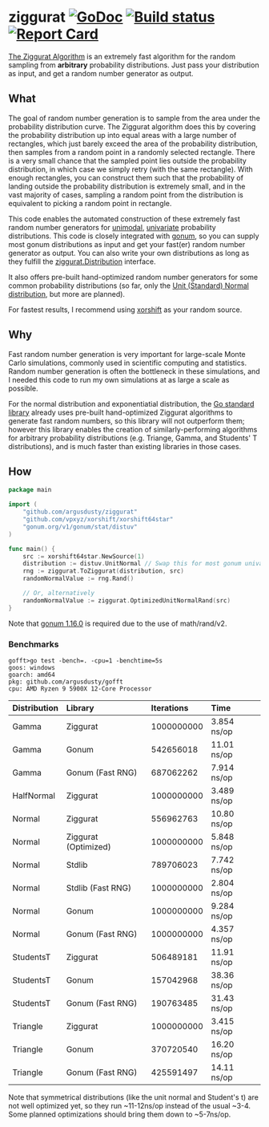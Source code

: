 # ziggurat [![GoDoc][godoc-badge]][godoc] [![Build status][build-status-badge]][build-status] [![Report Card][report-card-badge]][report-card]

[The Ziggurat Algorithm](https://en.wikipedia.org/wiki/Ziggurat_algorithm) is an extremely fast algorithm for the random sampling from **arbitrary** probability distributions. Just pass your distribution as input, and get a random number generator as output.

## What

The goal of random number generation is to sample from the area under the probability distribution curve. The Ziggurat algorithm does this by covering the probability distribution up into equal areas with a large number of rectangles, which just barely exceed the area of the probability distribution, then samples from a random point in a randomly selected rectangle. There is a very small chance that the sampled point lies outside the probability distribution, in which case we simply retry (with the same rectangle). With enough rectangles, you can construct them such that the probability of landing outside the probability distribution is extremely small, and in the vast majority of cases, sampling a random point from the distribution is equivalent to picking a random point in rectangle.

This code enables the automated construction of these extremely fast random number generators for [unimodal](https://en.wikipedia.org/wiki/Unimodality), [univariate](https://en.wikipedia.org/wiki/Univariate_distribution) probability distributions. This code is closely integrated with [gonum](https://www.gonum.org/), so you can supply most gonum distributions as input and get your fast(er) random number generator as output. You can also write your own distributions as long as they fulfill the [ziggurat.Distribution](distribution.go) interface.

It also offers pre-built hand-optimized random number generators for some common probability distributions (so far, only the [Unit (Standard) Normal distribution](https://en.wikipedia.org/wiki/Normal_distribution#Standard_normal_distribution), but more are planned).

For fastest results, I recommend using [xorshift](https://github.com/vpxyz/xorshift) as your random source.

## Why

Fast random number generation is very important for large-scale Monte Carlo simulations, commonly used in scientific computing and statistics. Random number generation is often the bottleneck in these simulations, and I needed this code to run my own simulations at as large a scale as possible.

For the normal distribution and exponentiatial distribution, the [Go standard library](https://pkg.go.dev/math/rand/v2) already uses pre-built hand-optimized Ziggurat algorithms to generate fast random numbers, so this library will not outperform them; however this library enables the creation of similarly-performing algorithms for arbitrary probability distributions (e.g. Triange, Gamma, and Students' T distributions), and is much faster than existing libraries in those cases.

## How

```go
package main

import (
	"github.com/argusdusty/ziggurat"
	"github.com/vpxyz/xorshift/xorshift64star"
	"gonum.org/v1/gonum/stat/distuv"
)

func main() {
	src := xorshift64star.NewSource(1)
	distribution := distuv.UnitNormal // Swap this for most gonum univariate distributions
	rng := ziggurat.ToZiggurat(distribution, src)
	randomNormalValue := rng.Rand()

	// Or, alternatively
	randomNormalValue := ziggurat.OptimizedUnitNormalRand(src)
}
```

Note that [gonum 1.16.0](https://github.com/gonum/gonum/releases/tag/v0.16.0) is required due to the use of math/rand/v2.

### Benchmarks

```text
gofft>go test -bench=. -cpu=1 -benchtime=5s
goos: windows
goarch: amd64
pkg: github.com/argusdusty/gofft
cpu: AMD Ryzen 9 5900X 12-Core Processor
```

| Distribution | Library              | Iterations | Time        |
|:-------------|:---------------------|:-----------|:------------|
| Gamma        | Ziggurat             | 1000000000 | 3.854 ns/op |
| Gamma        | Gonum                | 542656018  | 11.01 ns/op |
| Gamma        | Gonum (Fast RNG)     | 687062262  | 7.914 ns/op |
| HalfNormal   | Ziggurat             | 1000000000 | 3.489 ns/op |
| Normal       | Ziggurat             | 556962763  | 10.80 ns/op |
| Normal       | Ziggurat (Optimized) | 1000000000 | 5.848 ns/op |
| Normal       | Stdlib               | 789706023  | 7.742 ns/op |
| Normal       | Stdlib (Fast RNG)    | 1000000000 | 2.804 ns/op |
| Normal       | Gonum                | 1000000000 | 9.284 ns/op |
| Normal       | Gonum (Fast RNG)     | 1000000000 | 4.357 ns/op |
| StudentsT    | Ziggurat             | 506489181  | 11.91 ns/op |
| StudentsT    | Gonum                | 157042968  | 38.36 ns/op |
| StudentsT    | Gonum (Fast RNG)     | 190763485  | 31.43 ns/op |
| Triangle     | Ziggurat             | 1000000000 | 3.415 ns/op |
| Triangle     | Gonum                | 370720540  | 16.20 ns/op |
| Triangle     | Gonum (Fast RNG)     | 425591497  | 14.11 ns/op |

Note that symmetrical distributions (like the unit normal and Student's t) are not well optimized yet, so they run ~11-12ns/op instead of the usual ~3-4. Some planned optimizations should bring them down to ~5-7ns/op.

[godoc-badge]:       https://godoc.org/github.com/argusdusty/ziggurat?status.svg
[godoc]:             https://godoc.org/github.com/argusdusty/ziggurat
[build-status-badge]: https://github.com/argusdusty/ziggurat/actions/workflows/go.yml/badge.svg
[build-status]: https://github.com/argusdusty/ziggurat/actions
[report-card-badge]: https://goreportcard.com/badge/github.com/argusdusty/ziggurat
[report-card]:       https://goreportcard.com/report/github.com/argusdusty/ziggurat
